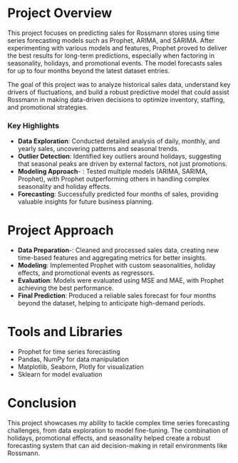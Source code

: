 # Project Overview
This project focuses on predicting sales for Rossmann stores using time series forecasting models such as Prophet, ARIMA, and SARIMA. After experimenting with various models and features, Prophet proved to deliver the best results for long-term predictions, especially when factoring in seasonality, holidays, and promotional events. The model forecasts sales for up to four months beyond the latest dataset entries.

The goal of this project was to analyze historical sales data, understand key drivers of fluctuations, and build a robust predictive model that could assist Rossmann in making data-driven decisions to optimize inventory, staffing, and promotional strategies.

### Key Highlights
- **Data Exploration**: Conducted detailed analysis of daily, monthly, and yearly sales, uncovering patterns and seasonal trends.
- **Outlier Detection**: Identified key outliers around holidays, suggesting that seasonal peaks are driven by external factors, not just promotions.
- **Modeling Approach**- : Tested multiple models (ARIMA, SARIMA, Prophet), with Prophet outperforming others in handling complex seasonality and holiday effects.
- **Forecasting**: Successfully predicted four months of sales, providing valuable insights for future business planning.
# Project Approach
- **Data Preparation**-: Cleaned and processed sales data, creating new time-based features and aggregating metrics for better insights.
- **Modeling**: Implemented Prophet with custom seasonalities, holiday effects, and promotional events as regressors.
- **Evaluation**: Models were evaluated using MSE and MAE, with Prophet achieving the best performance.
- **Final Prediction**: Produced a reliable sales forecast for four months beyond the dataset, helping to anticipate high-demand periods.

# Tools and Libraries
- Prophet for time series forecasting
- Pandas, NumPy for data manipulation
- Matplotlib, Seaborn, Plotly for visualization
- Sklearn for model evaluation

# Conclusion
This project showcases my ability to tackle complex time series forecasting challenges, from data exploration to model fine-tuning. The combination of holidays, promotional effects, and seasonality helped create a robust forecasting system that can aid decision-making in retail environments like Rossmann.
